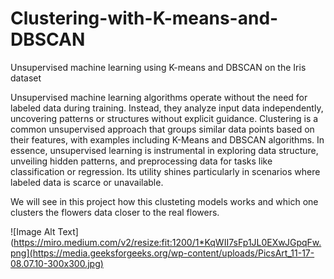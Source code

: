 # Clustering-with-K-means-and-DBSCAN
Unsupervised machine learning using K-means and DBSCAN on the Iris dataset

Unsupervised machine learning algorithms operate without the need for labeled data during training. Instead, they analyze input data independently, uncovering patterns or structures without explicit guidance. Clustering is a common unsupervised approach that groups similar data points based on their features, with examples including K-Means and DBSCAN algorithms. In essence, unsupervised learning is instrumental in exploring data structure, unveiling hidden patterns, and preprocessing data for tasks like classification or regression. Its utility shines particularly in scenarios where labeled data is scarce or unavailable.

We will see in this project how this clusteting models works and which one clusters the flowers data closer to the real flowers.

![Image Alt Text](https://miro.medium.com/v2/resize:fit:1200/1*KqWII7sFp1JL0EXwJGpqFw.png](https://media.geeksforgeeks.org/wp-content/uploads/PicsArt_11-17-08.07.10-300x300.jpg)

